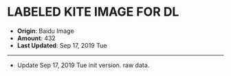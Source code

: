 # LABELED KITE IMAGE FOR DL

* **Origin**: Baidu Image
* **Amount**: 432
* **Last Updated**:  Sep 17, 2019 Tue

-------------------------------------------
* Update Sep 17, 2019 Tue
  init version. raw data.

